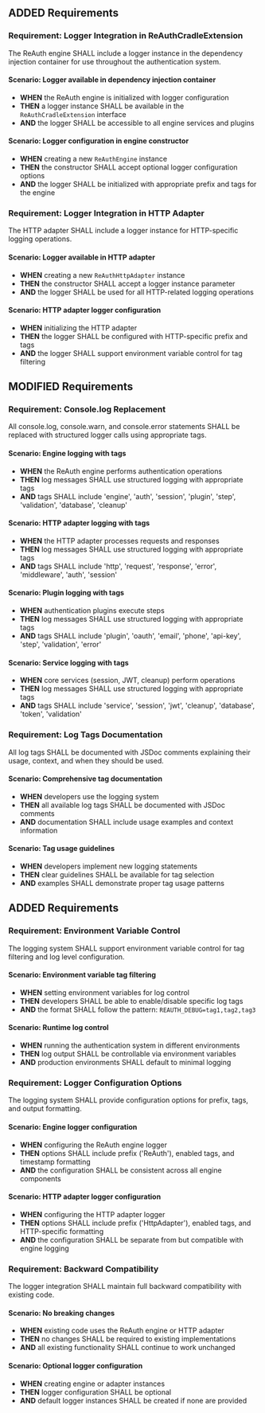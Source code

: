 ## ADDED Requirements

### Requirement: Logger Integration in ReAuthCradleExtension

The ReAuth engine SHALL include a logger instance in the dependency injection container for use throughout the authentication system.

#### Scenario: Logger available in dependency injection container

- **WHEN** the ReAuth engine is initialized with logger configuration
- **THEN** a logger instance SHALL be available in the `ReAuthCradleExtension` interface
- **AND** the logger SHALL be accessible to all engine services and plugins

#### Scenario: Logger configuration in engine constructor

- **WHEN** creating a new `ReAuthEngine` instance
- **THEN** the constructor SHALL accept optional logger configuration options
- **AND** the logger SHALL be initialized with appropriate prefix and tags for the engine

### Requirement: Logger Integration in HTTP Adapter

The HTTP adapter SHALL include a logger instance for HTTP-specific logging operations.

#### Scenario: Logger available in HTTP adapter

- **WHEN** creating a new `ReAuthHttpAdapter` instance
- **THEN** the constructor SHALL accept a logger instance parameter
- **AND** the logger SHALL be used for all HTTP-related logging operations

#### Scenario: HTTP adapter logger configuration

- **WHEN** initializing the HTTP adapter
- **THEN** the logger SHALL be configured with HTTP-specific prefix and tags
- **AND** the logger SHALL support environment variable control for tag filtering

## MODIFIED Requirements

### Requirement: Console.log Replacement

All console.log, console.warn, and console.error statements SHALL be replaced with structured logger calls using appropriate tags.

#### Scenario: Engine logging with tags

- **WHEN** the ReAuth engine performs authentication operations
- **THEN** log messages SHALL use structured logging with appropriate tags
- **AND** tags SHALL include 'engine', 'auth', 'session', 'plugin', 'step', 'validation', 'database', 'cleanup'

#### Scenario: HTTP adapter logging with tags

- **WHEN** the HTTP adapter processes requests and responses
- **THEN** log messages SHALL use structured logging with appropriate tags
- **AND** tags SHALL include 'http', 'request', 'response', 'error', 'middleware', 'auth', 'session'

#### Scenario: Plugin logging with tags

- **WHEN** authentication plugins execute steps
- **THEN** log messages SHALL use structured logging with appropriate tags
- **AND** tags SHALL include 'plugin', 'oauth', 'email', 'phone', 'api-key', 'step', 'validation', 'error'

#### Scenario: Service logging with tags

- **WHEN** core services (session, JWT, cleanup) perform operations
- **THEN** log messages SHALL use structured logging with appropriate tags
- **AND** tags SHALL include 'service', 'session', 'jwt', 'cleanup', 'database', 'token', 'validation'

### Requirement: Log Tags Documentation

All log tags SHALL be documented with JSDoc comments explaining their usage, context, and when they should be used.

#### Scenario: Comprehensive tag documentation

- **WHEN** developers use the logging system
- **THEN** all available log tags SHALL be documented with JSDoc comments
- **AND** documentation SHALL include usage examples and context information

#### Scenario: Tag usage guidelines

- **WHEN** developers implement new logging statements
- **THEN** clear guidelines SHALL be available for tag selection
- **AND** examples SHALL demonstrate proper tag usage patterns

## ADDED Requirements

### Requirement: Environment Variable Control

The logging system SHALL support environment variable control for tag filtering and log level configuration.

#### Scenario: Environment variable tag filtering

- **WHEN** setting environment variables for log control
- **THEN** developers SHALL be able to enable/disable specific log tags
- **AND** the format SHALL follow the pattern: `REAUTH_DEBUG=tag1,tag2,tag3`

#### Scenario: Runtime log control

- **WHEN** running the authentication system in different environments
- **THEN** log output SHALL be controllable via environment variables
- **AND** production environments SHALL default to minimal logging

### Requirement: Logger Configuration Options

The logging system SHALL provide configuration options for prefix, tags, and output formatting.

#### Scenario: Engine logger configuration

- **WHEN** configuring the ReAuth engine logger
- **THEN** options SHALL include prefix ('ReAuth'), enabled tags, and timestamp formatting
- **AND** the configuration SHALL be consistent across all engine components

#### Scenario: HTTP adapter logger configuration

- **WHEN** configuring the HTTP adapter logger
- **THEN** options SHALL include prefix ('HttpAdapter'), enabled tags, and HTTP-specific formatting
- **AND** the configuration SHALL be separate from but compatible with engine logging

### Requirement: Backward Compatibility

The logger integration SHALL maintain full backward compatibility with existing code.

#### Scenario: No breaking changes

- **WHEN** existing code uses the ReAuth engine or HTTP adapter
- **THEN** no changes SHALL be required to existing implementations
- **AND** all existing functionality SHALL continue to work unchanged

#### Scenario: Optional logger configuration

- **WHEN** creating engine or adapter instances
- **THEN** logger configuration SHALL be optional
- **AND** default logger instances SHALL be created if none are provided
